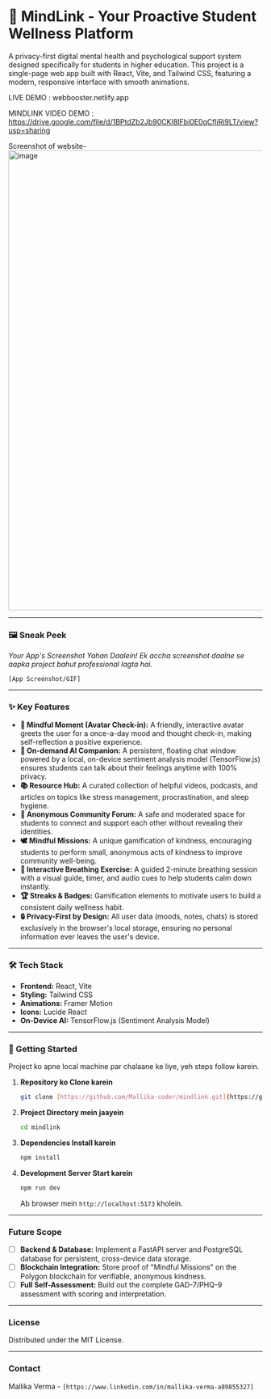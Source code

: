 # 🌱 MindLink - Your Proactive Student Wellness Platform

A privacy-first digital mental health and psychological support system designed specifically for students in higher education. This project is a single-page web app built with React, Vite, and Tailwind CSS, featuring a modern, responsive interface with smooth animations.

LIVE DEMO :  webbooster.netlify.app

MINDLINK VIDEO DEMO : https://drive.google.com/file/d/1BPtdZb2Jb90CKI8IFbi0E0qCfliRi9LT/view?usp=sharing

Screenshot of website- <img width="1892" height="910" alt="image" src="https://github.com/user-attachments/assets/fa11d0ac-02ae-4ea0-84aa-c86db4661466" />


---

### 🖼️ Sneak Peek

*Your App's Screenshot Yahan Daalein! Ek accha screenshot daalne se aapka project bahut professional lagta hai.*

`[App Screenshot/GIF]`

---

### ✨ Key Features

* **🧠 Mindful Moment (Avatar Check-in):** A friendly, interactive avatar greets the user for a once-a-day mood and thought check-in, making self-reflection a positive experience.
* **🤖 On-demand AI Companion:** A persistent, floating chat window powered by a local, on-device sentiment analysis model (TensorFlow.js) ensures students can talk about their feelings anytime with 100% privacy.
* **📚 Resource Hub:** A curated collection of helpful videos, podcasts, and articles on topics like stress management, procrastination, and sleep hygiene.
* **🤝 Anonymous Community Forum:** A safe and moderated space for students to connect and support each other without revealing their identities.
* **🕊️ Mindful Missions:** A unique gamification of kindness, encouraging students to perform small, anonymous acts of kindness to improve community well-being.
* **🧘 Interactive Breathing Exercise:** A guided 2-minute breathing session with a visual guide, timer, and audio cues to help students calm down instantly.
* **🏆 Streaks & Badges:** Gamification elements to motivate users to build a consistent daily wellness habit.
* **🔒 Privacy-First by Design:** All user data (moods, notes, chats) is stored exclusively in the browser's local storage, ensuring no personal information ever leaves the user's device.

---

### 🛠️ Tech Stack

* **Frontend:** React, Vite
* **Styling:** Tailwind CSS
* **Animations:** Framer Motion
* **Icons:** Lucide React
* **On-Device AI:** TensorFlow.js (Sentiment Analysis Model)

---

### 🚀 Getting Started

Project ko apne local machine par chalaane ke liye, yeh steps follow karein.

1.  **Repository ko Clone karein**
    ```sh
    git clone [https://github.com/Mallika-coder/mindlink.git](https://github.com/Mallika-coder/mindlink.git)
    ```
2.  **Project Directory mein jaayein**
    ```sh
    cd mindlink
    ```
3.  **Dependencies Install karein**
    ```sh
    npm install
    ```
4.  **Development Server Start karein**
    ```sh
    npm run dev
    ```
    Ab browser mein `http://localhost:5173` kholein.

---

### Future Scope

- [ ] **Backend & Database:** Implement a FastAPI server and PostgreSQL database for persistent, cross-device data storage.
- [ ] **Blockchain Integration:** Store proof of "Mindful Missions" on the Polygon blockchain for verifiable, anonymous kindness.
- [ ] **Full Self-Assessment:** Build out the complete GAD-7/PHQ-9 assessment with scoring and interpretation.

---

### License

Distributed under the MIT License.

---

### Contact

Mallika Verma - `[https://www.linkedin.com/in/mallika-verma-a89855327]`
